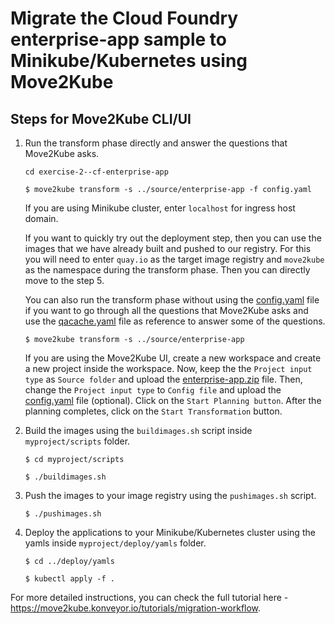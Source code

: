 # Migrate the Cloud Foundry enterprise-app sample to Minikube/Kubernetes using Move2Kube

## Steps for Move2Kube CLI/UI

1. Run the transform phase directly and answer the questions that Move2Kube asks.

    ```console
    cd exercise-2--cf-enterprise-app
    ```

    ```console
    $ move2kube transform -s ../source/enterprise-app -f config.yaml
    ```

    If you are using Minikube cluster, enter `localhost` for ingress host domain.

    If you want to quickly try out the deployment step, then you can use the images that we have already built and pushed to our registry. For this you will need to enter `quay.io` as the target image registry and `move2kube` as the namespace during the transform phase. Then you can directly move to the step 5.

    You can also run the transform phase without using the [config.yaml](./config.yaml) file if you want to go through all the questions that Move2Kube asks and use the [qacache.yaml](./qacache.yaml) file as reference to answer some of the questions.

    ```console
    $ move2kube transform -s ../source/enterprise-app
    ```

     If you are using the Move2Kube UI, create a new workspace and create a new project inside the workspace. Now, keep the the `Project input type` as `Source folder` and upload the [enterprise-app.zip](../source/enterprise-app.zip) file. Then, change the `Project input type` to `Config file` and upload the [config.yaml](./config.yaml) file (optional). Click on the `Start Planning button`. After the planning completes, click on the `Start Transformation` button.

2. Build the images using the `buildimages.sh` script inside `myproject/scripts` folder.

    ```console
    $ cd myproject/scripts
    ```

    ```console
    $ ./buildimages.sh
    ```

3. Push the images to your image registry using the `pushimages.sh` script.

    ```console
    $ ./pushimages.sh
    ```

4. Deploy the applications to your Minikube/Kubernetes cluster using the yamls inside `myproject/deploy/yamls` folder.

    ```console
    $ cd ../deploy/yamls
    ```

    ```console
    $ kubectl apply -f .
    ```

For more detailed instructions, you can check the full tutorial here - https://move2kube.konveyor.io/tutorials/migration-workflow.
